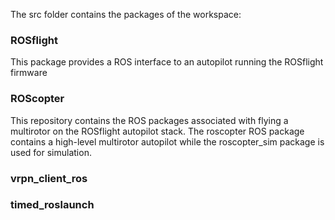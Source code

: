 The src folder contains the packages of the workspace:
### ROSflight
This package provides a ROS interface to an autopilot running the ROSflight firmware
  
### ROScopter
This repository contains the ROS packages associated with flying a multirotor on the ROSflight autopilot stack. The roscopter ROS package contains a high-level multirotor autopilot while the roscopter_sim package is used for simulation.

### vrpn_client_ros
### timed_roslaunch
